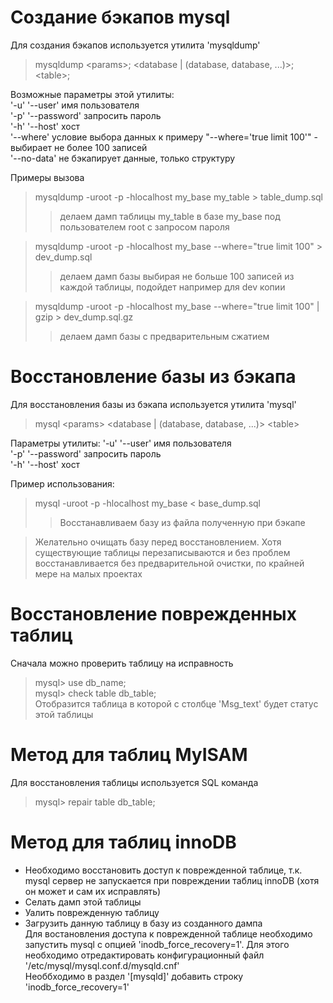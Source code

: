 Создание бэкапов mysql  
=======
Для создания бэкапов используется утилита 'mysqldump'  

>mysqldump \<params\>; \<database | (database, database, ...)\>; \<table\>;
  
Возможные параметры этой утилиты:  
'-u' '--user' имя пользователя  
'-p' '--password' запросить пароль  
'-h' '--host' хост  
'--where' условие выбора данных к примеру "--where='true limit 100'" - выбирает не более 100 записей  
'--no-data' не бэкапирует данные, только структуру  

Примеры вызова
>mysqldump -uroot -p -hlocalhost my_base my_table > table_dump.sql  
>>делаем дамп таблицы my_table в базе my_base под пользователем root с запросом пароля  

>mysqldump -uroot -p -hlocalhost my_base --where="true limit 100" > dev_dump.sql  
>>делаем дамп базы выбирая не больше 100 записей из каждой таблицы, подойдет например для dev копии  

>mysqldump -uroot -p -hlocalhost my_base --where="true limit 100" | gzip > dev_dump.sql.gz  
>>делаем дамп базы с предварительным сжатием  

Восстановление базы из бэкапа  
=======

Для восстановления базы из бэкапа используется утилита 'mysql'  

>mysql \<params\> \<database | (database, database, ...)\> \<table\>  

Параметры утилиты:
'-u' '--user' имя пользователя  
'-p' '--password' запросить пароль  
'-h' '--host' хост  

Пример использования:

>mysql -uroot -p -hlocalhost my_base \< base_dump.sql
>>Восстанавливаем базу из файла полученную при бэкапе

>Желательно очищать базу перед восстановлением. Хотя существующие таблицы перезаписываются и без проблем восстанавливается без предварительной очистки, по крайней мере на малых проектах

Восстановление поврежденных таблиц
=======
Сначала можно проверить таблицу на исправность
>mysql\> use db_name;  
>mysql\> check table db_table;  
Отобразится таблица в которой с столбце 'Msg_text' будет статус этой таблицы  

Метод для таблиц MyISAM
======
Для восстановления таблицы используется SQL команда  
>mysql\> repair table db_table;  

Метод для таблиц innoDB
======
* Необходимо восстановить доступ к поврежденной таблице, т.к. mysql сервер не запускается при повреждении таблиц innoDB (хотя он может и сам их исправлять)  
* Селать дамп этой таблицы  
* Уалить поврежденную таблицу  
* Загрузить данную таблицу в базу из созданного дампа  
Для востановления доступа к поврежденной таблице необходимо запустить mysql с опцией 'inodb_force_recovery=1'. Для этого необходимо отредактировать конфигурационный файл '/etc/mysql/mysql.conf.d/mysqld.cnf'  
Необбходимо в раздел '[mysqld]' добавить строку 'inodb_force_recovery=1'
